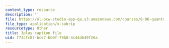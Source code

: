 ```yaml
---
content_type: resource
description: ''
file: https://ol-ocw-studio-app-qa.s3.amazonaws.com/courses/8-06-quantum-physics-iii-spring-2018/f73cfc87bce7bb0f79b04c44db49f26a_sv1hK_dLVzE.srt
file_type: application/x-subrip
resourcetype: Other
title: 3play caption file
uid: f73cfc87-bce7-bb0f-79b0-4c44db49f26a
---
```

